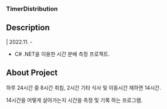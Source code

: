 ﻿### TimerDistribution

## Description
| 2022.11. - 

* C# .NET을 이용한 시간 분배 측정 프로젝트.

## About Project

하루 24시간 중 8시간 취침, 2시간 기타 식사 및 이동시간 제하면 14시간.

14시간을 어떻게 살아가는지 시간을 측정 및 기록 하는 프로그램.
